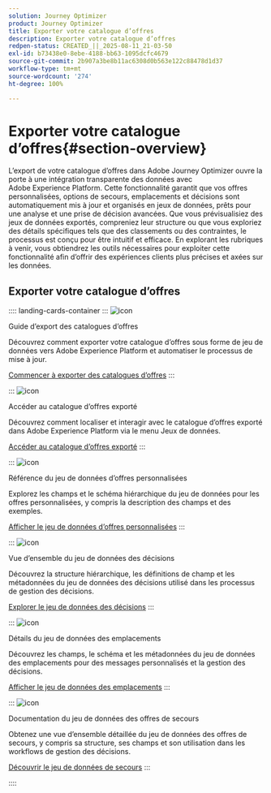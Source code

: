 ```yaml
---
solution: Journey Optimizer
product: Journey Optimizer
title: Exporter votre catalogue d’offres
description: Exporter votre catalogue d’offres
redpen-status: CREATED_||_2025-08-11_21-03-50
exl-id: b73438e0-8ebe-4188-bb63-1095dcfc4679
source-git-commit: 2b907a3be8b11ac6308d0b563e122c88478d1d37
workflow-type: tm+mt
source-wordcount: '274'
ht-degree: 100%

---
```


# Exporter votre catalogue d’offres{#section-overview}

L’export de votre catalogue d’offres dans Adobe Journey Optimizer ouvre la porte à une intégration transparente des données avec Adobe Experience Platform. Cette fonctionnalité garantit que vos offres personnalisées, options de secours, emplacements et décisions sont automatiquement mis à jour et organisés en jeux de données, prêts pour une analyse et une prise de décision avancées. Que vous prévisualisiez des jeux de données exportés, compreniez leur structure ou que vous exploriez des détails spécifiques tels que des classements ou des contraintes, le processus est conçu pour être intuitif et efficace. En explorant les rubriques à venir, vous obtiendrez les outils nécessaires pour exploiter cette fonctionnalité afin d’offrir des expériences clients plus précises et axées sur les données.

## Exporter votre catalogue d’offres

:::: landing-cards-container
:::
![icon](https://cdn.experienceleague.adobe.com/icons/circle-play.svg?lang=fr)

Guide d’export des catalogues d’offres

Découvrez comment exporter votre catalogue d’offres sous forme de jeu de données vers Adobe Experience Platform et automatiser le processus de mise à jour.

[Commencer à exporter des catalogues d’offres](../using/offers/export-catalog/get-started-export.md)
:::

:::
![icon](https://cdn.experienceleague.adobe.com/icons/list-check.svg?lang=fr)

Accéder au catalogue d’offres exporté

Découvrez comment localiser et interagir avec le catalogue d’offres exporté dans Adobe Experience Platform via le menu Jeux de données.

[Accéder au catalogue d’offres exporté](../using/offers/export-catalog/access-dataset.md)
:::

:::
![icon](https://cdn.experienceleague.adobe.com/icons/code-branch.svg?lang=fr)

Référence du jeu de données d’offres personnalisées

Explorez les champs et le schéma hiérarchique du jeu de données pour les offres personnalisées, y compris la description des champs et des exemples.

[Afficher le jeu de données d’offres personnalisées](../using/offers/export-catalog/export-offers.md)
:::

:::
![icon](https://cdn.experienceleague.adobe.com/icons/code-branch.svg?lang=fr)

Vue d’ensemble du jeu de données des décisions

Découvrez la structure hiérarchique, les définitions de champ et les métadonnées du jeu de données des décisions utilisé dans les processus de gestion des décisions.

[Explorer le jeu de données des décisions](../using/offers/export-catalog/export-decisions.md)
:::

:::
![icon](https://cdn.experienceleague.adobe.com/icons/puzzle-piece.svg?lang=fr)

Détails du jeu de données des emplacements

Découvrez les champs, le schéma et les métadonnées du jeu de données des emplacements pour des messages personnalisés et la gestion des décisions.

[Afficher le jeu de données des emplacements](../using/offers/export-catalog/export-placements.md)
:::

:::
![icon](https://cdn.experienceleague.adobe.com/icons/puzzle-piece.svg?lang=fr)

Documentation du jeu de données des offres de secours

Obtenez une vue d’ensemble détaillée du jeu de données des offres de secours, y compris sa structure, ses champs et son utilisation dans les workflows de gestion des décisions.

[Découvrir le jeu de données de secours](../using/offers/export-catalog/export-fallback.md)
:::

::::
